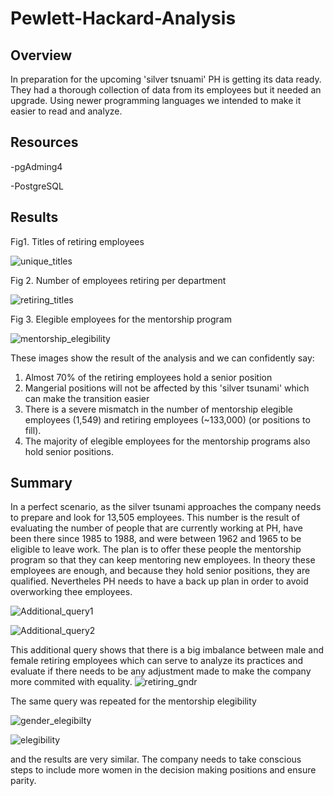 # Pewlett-Hackard-Analysis

## Overview
In preparation for the upcoming 'silver tsnuami' PH is getting its data ready. They had a thorough collection of data from its employees but it needed an upgrade. Using newer programming languages we intended to make it easier to read and analyze.

## Resources
-pgAdming4

-PostgreSQL

## Results
Fig1. Titles of retiring employees

![unique_titles](https://user-images.githubusercontent.com/22451540/153690094-aeaa713d-b5b4-4af0-a67f-ff275d8feef3.PNG)

Fig 2. Number of employees retiring per department

![retiring_titles](https://user-images.githubusercontent.com/22451540/153690192-b27c262c-6b80-434f-92e3-c7a5c2dced9f.PNG)

Fig 3. Elegible employees for the mentorship program

![mentorship_elegibility](https://user-images.githubusercontent.com/22451540/153690264-df7a4242-7a73-40ca-b6cd-1ff403bc9744.PNG)

These images show the result of the analysis and we can confidently say:
1. Almost 70% of the retiring employees hold a senior position
2. Mangerial positions will not be affected by this 'silver tsunami' which can make the transition easier
3. There is a severe mismatch in the number of mentorship elegible employees (1,549) and retiring employees (~133,000) (or positions to fill).
4. The majority of elegible employees for the mentorship programs also hold senior positions.


## Summary 
In a perfect scenario, as the silver tsunami approaches the company needs to prepare and look for 13,505 employees. This number is the result of evaluating the number of people that are currently working at PH, have been there since 1985 to 1988, and were between 1962 and 1965 to be eligible to leave work. The plan is to offer these people the mentorship program so that they can keep mentoring new employees. In theory these employees are enough, and because they hold senior positions, they are qualified. Nevertheles PH needs to have a back up plan in order to avoid overworking thee employees.

![Additional_query1](https://user-images.githubusercontent.com/22451540/153691513-002e5a0c-7641-43e2-8ae9-e27a481af110.PNG)

![Additional_query2](https://user-images.githubusercontent.com/22451540/153691515-949300a5-e96e-45b5-b101-79314e77838b.PNG)


This additional query shows that there is a big imbalance between male and female retiring employees which can serve to analyze its practices and evaluate if there needs to be any adjustment made to make the company more commited with equality.
![retiring_gndr](https://user-images.githubusercontent.com/22451540/153691581-3ef5d5cd-1cc8-414b-a34d-ccecc72ac7f2.PNG)


The same query was repeated for the mentorship elegibility 

![gender_elegibilty](https://user-images.githubusercontent.com/22451540/153691790-116d068a-7959-462e-98dc-7080b73f437e.PNG)


![elegibility](https://user-images.githubusercontent.com/22451540/153691744-53e382f8-6312-429a-a038-f477564d0947.PNG)

and the results are very similar. The company needs to take conscious steps to include more women in the decision making positions and ensure parity.

